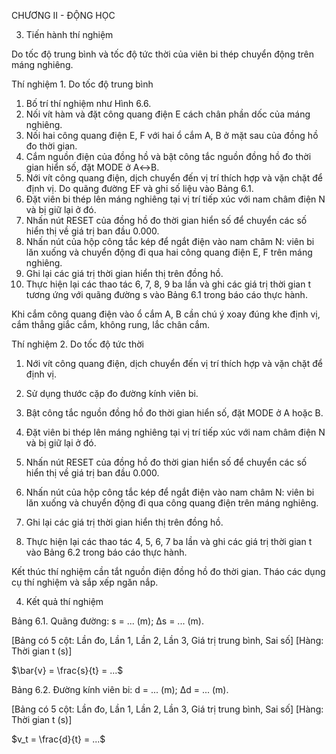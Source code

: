 CHƯƠNG II - ĐỘNG HỌC

3. Tiến hành thí nghiệm

Do tốc độ trung bình và tốc độ tức thời của viên bi thép chuyển động trên máng nghiêng.

Thí nghiệm 1. Do tốc độ trung bình

1. Bố trí thí nghiệm như Hình 6.6.
2. Nối vít hàm và đặt công quang điện E cách chân phần dốc của máng nghiêng.
3. Nối hai công quang điện E, F với hai ổ cắm A, B ở mặt sau của đồng hồ đo thời gian.
4. Cắm nguồn điện của đồng hồ và bật công tắc nguồn đồng hồ đo thời gian hiển số, đặt MODE ở A↔B.
5. Nới vít công quang điện, dịch chuyển đến vị trí thích hợp và vặn chặt để định vị. Do quãng đường EF và ghi số liệu vào Bảng 6.1.
6. Đặt viên bi thép lên máng nghiêng tại vị trí tiếp xúc với nam châm điện N và bị giữ lại ở đó.
7. Nhấn nút RESET của đồng hồ đo thời gian hiển số để chuyển các số hiển thị về giá trị ban đầu 0.000.
8. Nhấn nút của hộp công tắc kép để ngắt điện vào nam châm N: viên bi lăn xuống và chuyển động đi qua hai công quang điện E, F trên máng nghiêng.
9. Ghi lại các giá trị thời gian hiển thị trên đồng hồ.
10. Thực hiện lại các thao tác 6, 7, 8, 9 ba lần và ghi các giá trị thời gian t tương ứng với quãng đường s vào Bảng 6.1 trong báo cáo thực hành.

Khi cắm công quang điện vào ổ cắm A, B cần chú ý xoay đúng khe định vị, cắm thẳng giắc cắm, không rung, lắc chân cắm.

Thí nghiệm 2. Do tốc độ tức thời

1. Nới vít công quang điện, dịch chuyển đến vị trí thích hợp và vặn chặt để định vị.
2. Sử dụng thước cặp đo đường kính viên bi.

3. Bật công tắc nguồn đồng hồ đo thời gian hiển số, đặt MODE ở A hoặc B.
4. Đặt viên bi thép lên máng nghiêng tại vị trí tiếp xúc với nam châm điện N và bị giữ lại ở đó.
5. Nhấn nút RESET của đồng hồ đo thời gian hiển số để chuyển các số hiển thị về giá trị ban đầu 0.000.
6. Nhấn nút của hộp công tắc kép để ngắt điện vào nam châm N: viên bi lăn xuống và chuyển động đi qua công quang điện trên máng nghiêng.
7. Ghi lại các giá trị thời gian hiển thị trên đồng hồ.
8. Thực hiện lại các thao tác 4, 5, 6, 7 ba lần và ghi các giá trị thời gian t vào Bảng 6.2 trong báo cáo thực hành.

Kết thúc thí nghiệm cần tắt nguồn điện đồng hồ đo thời gian. Tháo các dụng cụ thí nghiệm và sắp xếp ngăn nắp.

4. Kết quả thí nghiệm

Bảng 6.1. Quãng đường: s = ... (m);
Δs = ... (m).

[Bảng có 5 cột: Lần đo, Lần 1, Lần 2, Lần 3, Giá trị trung bình, Sai số]
[Hàng: Thời gian t (s)]

$\bar{v} = \frac{s}{t} = ...$

Bảng 6.2. Đường kính viên bi: d = ... (m);
Δd = ... (m).

[Bảng có 5 cột: Lần đo, Lần 1, Lần 2, Lần 3, Giá trị trung bình, Sai số]
[Hàng: Thời gian t (s)]

$v_t = \frac{d}{t} = ...$